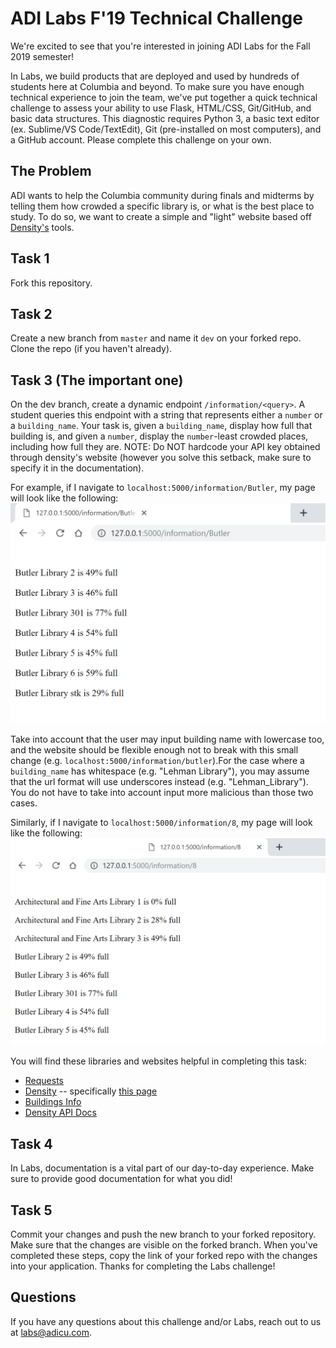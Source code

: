 ADI Labs F'19 Technical Challenge
===================

We're excited to see that you're interested in joining ADI Labs for the Fall 2019 semester!

In Labs, we build products that are deployed and used by hundreds of students here at Columbia and beyond. To make sure you have enough technical experience to join the team, we've put together a quick technical challenge to assess your ability to use Flask, HTML/CSS, Git/GitHub, and basic data structures.
This diagnostic requires Python 3, a basic text editor (ex. Sublime/VS Code/TextEdit), Git (pre-installed on most computers), and a GitHub account. Please complete this challenge on your own.


The Problem
-------------
ADI wants to help the Columbia community during finals and midterms by telling them how crowded a specific library is, or what is the best place to study. To do so, we want to create a simple and "light" website based off [Density's](https://www.density.adicu.com) tools. 

Task 1
-------------
Fork this repository.

Task 2
-------------
Create a new branch from `master` and name it `dev` on your forked repo. Clone the repo (if you haven't already).

Task 3 (The important one)
-------------
On the dev branch, create a dynamic endpoint `/information/<query>`. A student queries this endpoint with a string that represents either a `number` or a `building_name`. Your task is, given a `building_name`, display how full that building is, and given a `number`, display the `number`-least crowded places, including how full they are. NOTE: Do NOT hardcode your API key obtained through density's website (however you solve this setback, make sure to specify it in the documentation).

For example, if I navigate to `localhost:5000/information/Butler`, my page will look like the following:
![building_example](images/building.png)

Take into account that the user may input building name with lowercase too, and the website should be flexible enough not to break with this small change (e.g. `localhost:5000/information/butler`).For the case where a `building_name` has whitespace (e.g. "Lehman Library"), you may assume that the url format will use underscores instead (e.g. "Lehman_Library"). You do not have to take into account input more malicious than those two cases.



Similarly, if I navigate to `localhost:5000/information/8`, my page will look like the following:
![number_example](images/number.png)


You will find these libraries and websites helpful in completing this task:
- [Requests](http://docs.python-requests.org/en/master/)
- [Density](https://www.density.adicu.com) -- specifically [this page](https://density.adicu.com/docs)
- [Buildings Info](https://density.adicu.com/docs/building_info)
- [Density API Docs](https://github.com/ADI-Labs/density/blob/master/API.md)

Task 4
-------------
In Labs, documentation is a vital part of our day-to-day experience. Make sure to provide good documentation for what you did!

Task 5
-------------
Commit your changes and push the new branch to your forked repository. Make sure that the changes are visible on the forked branch. When you've completed these steps, copy the link of your forked repo with the changes into your application. Thanks for completing the Labs challenge!

Questions
-------------
If you have any questions about this challenge and/or Labs, reach out to us at [labs@adicu.com](mailto:labs@adicu.com).
